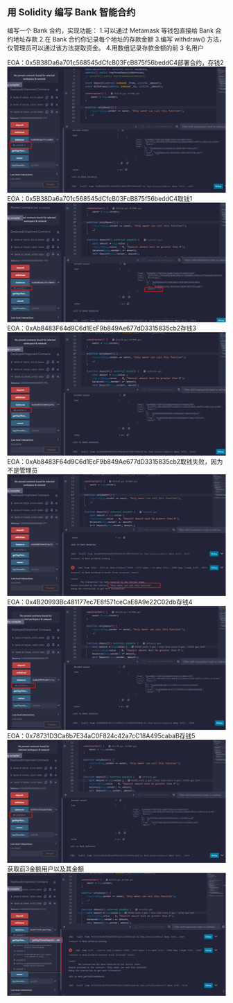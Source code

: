## 用 Solidity 编写 Bank 智能合约

编写一个 Bank 合约，实现功能：
1.可以通过 Metamask 等钱包直接给 Bank 合约地址存款
2.在 Bank 合约你记录每个地址的存款金额
3.编写 withdraw() 方法，仅管理员可以通过该方法提取资金。
4.用数组记录存款金额的前 3 名用户

EOA：0x5B38Da6a701c568545dCfcB03FcB875f56beddC4部署合约，存钱2
![alt text](1713443630758.jpg)
EOA：0x5B38Da6a701c568545dCfcB03FcB875f56beddC4取钱1
![alt text](1713443858168.jpg)
EOA：0xAb8483F64d9C6d1EcF9b849Ae677dD3315835cb2存钱3
![alt text](1713443954437.jpg)
EOA：0xAb8483F64d9C6d1EcF9b849Ae677dD3315835cb2取钱失败，因为不是管理员
![alt text](1713444061385.jpg)
EOA：0x4B20993Bc481177ec7E8f571ceCaE8A9e22C02db存钱4
![alt text](1713444179073-1.jpg)
EOA：0x78731D3Ca6b7E34aC0F824c42a7cC18A495cabaB存钱5
![alt text](1713444249584-1.jpg)
获取前3金额用户以及其金额
![alt text](1713444359724.jpg)
